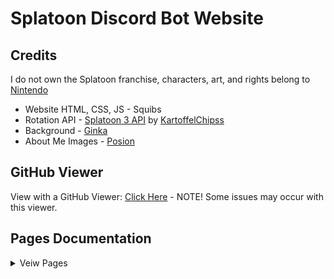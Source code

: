 # Splatoon Discord Bot Website

## Credits
I do not own the Splatoon franchise, characters, art, and rights belong to [Nintendo](https://www.nintendo.com/)


- Website HTML, CSS, JS - Squibs
- Rotation API - [Splatoon 3 API](https://github.com/KartoffelChipss/splatoon3api) by [KartoffelChipss](https://github.com/KartoffelChipss)
- Background - [Ginka](https://twitter.com/GinkaAndRyuga)
- About Me Images - [Posion](https://www.tiktok.com/@that_poisonous_artist)

## GitHub Viewer
View with a GitHub Viewer: [Click Here](https://htmlpreview.github.io/?https://github.com/pchapman-uat/Splatoon_Bot_Website/blob/main/Website/home.html) - NOTE! Some issues may occur with this viewer.

## Pages Documentation
<details>
<summary>Veiw Pages</summary>

## Home

### About
This page provides general information for the website, mainly used as an advertisement for the bot.

### Content
* 3 Sneak Peak Images
  * Thes will have an image as well as information about the image below 
* Four about me sections
  * Social links for Squibs, Agent T, Banna, and Poison, 
  * Social Links, Including Twitch, Discord, Youtube, Modritnth, and TikTok
* Image Gallary
  * 7 Different slides, each with Image, Title and Description
  * Content includes:
    *  Lessers
    *  Boss
    *  King
    *  Items
    *  Leaderboard
    *  Events

## How To

### About
This page stands as a place to inform users in more detail about the individual features of the bot

### Content
* Goal
* Splatting
* Power Eggs (Points)
* Boss Salmon
* Store
* Specials
* Salmonmeter
* King Salmon
* Scales

## Commands

### About
This page is to provide information on every command that is used for this bot

### Format
On this page there is a list of items, it shows the following information per item:
* Name
* Description
* Command

### Content
* Splatting
* Shop
* Buy
* Inventory
* Events
* Items (Combat)
* Items (Other)
* Leaderboard
* Event Leaderboard
* Stats

## Rotation

### Disclaimer
This page used the [Splatoon 3 API](https://github.com/KartoffelChipss/splatoon3api) by [KartoffelChipss](https://github.com/KartoffelChipss)



### About
This page provides information on the current rotation in Splatoon for all modes in Splatoon, excluding limited-timed events (Comming Soon)

### Format
* Start Time/Date
* End Time/Date
* Mode Icon
* Map Image
* Map Name
  
### Content
* Turf War
* Anarchy Open 
* Anarchy Series
* X Battle
* Salmon Run 

## Documentation

### About 
This page provides documentation on the resources used to create the website and bot

### Content
* Background
* Salmonoids
  * Images - This is an additional page that displays all images used
* Rotation


## Leaderboard

### About
This page will show the leaderboard with the information about each user and their placing

### Format

* 1st - 3rd
  * Name
  * Avatar
  * Score

* Table
  * Place
  * Avatar
  * Name
  * Score

</details>

